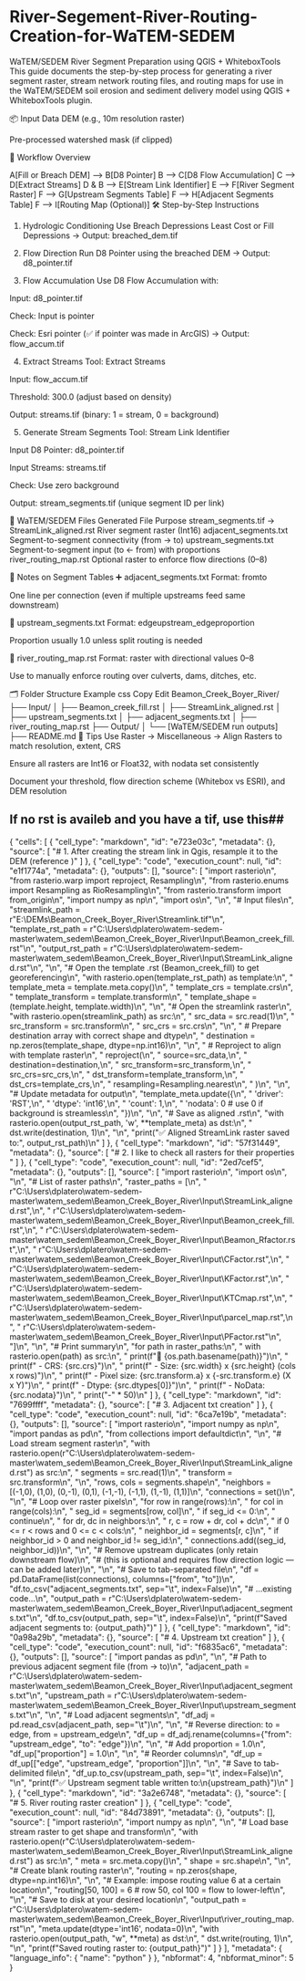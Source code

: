 # River-Segement-River-Routing-Creation-for-WaTEM-SEDEM

 WaTEM/SEDEM River Segment Preparation using QGIS + WhiteboxTools
This guide documents the step-by-step process for generating a river segment raster, stream network routing files, and routing maps for use in the WaTEM/SEDEM soil erosion and sediment delivery model using QGIS + WhiteboxTools plugin.

📦 Input Data
DEM (e.g., 10m resolution raster)

Pre-processed watershed mask (if clipped)

🔄 Workflow Overview

  A[Fill or Breach DEM] --> B[D8 Pointer]
  B --> C[D8 Flow Accumulation]
  C --> D[Extract Streams]
  D & B --> E[Stream Link Identifier]
  E --> F[River Segment Raster]
  F --> G[Upstream Segments Table]
  F --> H[Adjacent Segments Table]
  F --> I[Routing Map (Optional)]
🛠️ Step-by-Step Instructions
1. Hydrologic Conditioning
Use Breach Depressions Least Cost or Fill Depressions
→ Output: breached_dem.tif

2. Flow Direction
Run D8 Pointer using the breached DEM
→ Output: d8_pointer.tif

3. Flow Accumulation
Use D8 Flow Accumulation with:

Input: d8_pointer.tif

Check: Input is pointer

Check: Esri pointer (✅ if pointer was made in ArcGIS)
→ Output: flow_accum.tif

4. Extract Streams
Tool: Extract Streams

Input: flow_accum.tif

Threshold: 300.0 (adjust based on density)

Output: streams.tif (binary: 1 = stream, 0 = background)

5. Generate Stream Segments
Tool: Stream Link Identifier

Input D8 Pointer: d8_pointer.tif

Input Streams: streams.tif

Check: Use zero background

Output: stream_segments.tif (unique segment ID per link)

📁 WaTEM/SEDEM Files Generated
File	Purpose
stream_segments.tif → StreamLink_aligned.rst	River segment raster (Int16)
adjacent_segments.txt	Segment-to-segment connectivity (from → to)
upstream_segments.txt	Segment-to-segment input (to ← from) with proportions
river_routing_map.rst	Optional raster to enforce flow directions (0–8)

🧠 Notes on Segment Tables
➕ adjacent_segments.txt
Format: from<TAB>to

One line per connection (even if multiple upstreams feed same downstream)

🔁 upstream_segments.txt
Format: edge<TAB>upstream_edge<TAB>proportion

Proportion usually 1.0 unless split routing is needed

🔄 river_routing_map.rst
Format: raster with directional values 0–8

Use to manually enforce routing over culverts, dams, ditches, etc.

🗂️ Folder Structure Example
css
Copy
Edit
Beamon_Creek_Boyer_River/
├── Input/
│   ├── Beamon_creek_fill.rst
│   ├── StreamLink_aligned.rst
│   ├── upstream_segments.txt
│   ├── adjacent_segments.txt
│   ├── river_routing_map.rst
├── Output/
│   └── [WaTEM/SEDEM run outputs]
├── README.md
🧪 Tips
Use Raster → Miscellaneous → Align Rasters to match resolution, extent, CRS

Ensure all rasters are Int16 or Float32, with nodata set consistently

Document your threshold, flow direction scheme (Whitebox vs ESRI), and DEM resolution


## If no rst is availeb and you have a tif, use this##

{
 "cells": [
  {
   "cell_type": "markdown",
   "id": "e723e03c",
   "metadata": {},
   "source": [
    "# 1. After creating the stream link in Qgis, resample it to the DEM (reference )"
   ]
  },
  {
   "cell_type": "code",
   "execution_count": null,
   "id": "e1f1774a",
   "metadata": {},
   "outputs": [],
   "source": [
    "import rasterio\n",
    "from rasterio.warp import reproject, Resampling\n",
    "from rasterio.enums import Resampling as RioResampling\n",
    "from rasterio.transform import from_origin\n",
    "import numpy as np\n",
    "import os\n",
    "\n",
    "# Input files\n",
    "streamlink_path = r\"E:\\DEMs\\Beamon_Creek_Boyer_River\\Streamlink.tif\"\n",
    "template_rst_path = r\"C:\\Users\\dplatero\\watem-sedem-master\\watem_sedem\\Beamon_Creek_Boyer_River\\Input\\Beamon_creek_fill.rst\"\n",
    "output_rst_path = r\"C:\\Users\\dplatero\\watem-sedem-master\\watem_sedem\\Beamon_Creek_Boyer_River\\Input\\StreamLink_aligned.rst\"\n",
    "\n",
    "# Open the template .rst (Beamon_creek_fill) to get georeferencing\n",
    "with rasterio.open(template_rst_path) as template:\n",
    "    template_meta = template.meta.copy()\n",
    "    template_crs = template.crs\n",
    "    template_transform = template.transform\n",
    "    template_shape = (template.height, template.width)\n",
    "\n",
    "# Open the streamlink raster\n",
    "with rasterio.open(streamlink_path) as src:\n",
    "    src_data = src.read(1)\n",
    "    src_transform = src.transform\n",
    "    src_crs = src.crs\n",
    "\n",
    "    # Prepare destination array with correct shape and dtype\n",
    "    destination = np.zeros(template_shape, dtype=np.int16)\n",
    "\n",
    "    # Reproject to align with template raster\n",
    "    reproject(\n",
    "        source=src_data,\n",
    "        destination=destination,\n",
    "        src_transform=src_transform,\n",
    "        src_crs=src_crs,\n",
    "        dst_transform=template_transform,\n",
    "        dst_crs=template_crs,\n",
    "        resampling=Resampling.nearest\n",
    "    )\n",
    "\n",
    "# Update metadata for output\n",
    "template_meta.update({\n",
    "    'driver': 'RST',\n",
    "    'dtype': 'int16',\n",
    "    'count': 1,\n",
    "    'nodata': 0  # use 0 if background is streamless\n",
    "})\n",
    "\n",
    "# Save as aligned .rst\n",
    "with rasterio.open(output_rst_path, 'w', **template_meta) as dst:\n",
    "    dst.write(destination, 1)\n",
    "\n",
    "print(\"✅ Aligned StreamLink raster saved to:\", output_rst_path)\n"
   ]
  },
  {
   "cell_type": "markdown",
   "id": "57f31449",
   "metadata": {},
   "source": [
    "# 2. I like to check all rasters for their properties "
   ]
  },
  {
   "cell_type": "code",
   "execution_count": null,
   "id": "2ed7cef5",
   "metadata": {},
   "outputs": [],
   "source": [
    "import rasterio\n",
    "import os\n",
    "\n",
    "# List of raster paths\n",
    "raster_paths = [\n",
    "    r\"C:\\Users\\dplatero\\watem-sedem-master\\watem_sedem\\Beamon_Creek_Boyer_River\\Input\\StreamLink_aligned.rst\",\n",
    "    r\"C:\\Users\\dplatero\\watem-sedem-master\\watem_sedem\\Beamon_Creek_Boyer_River\\Input\\Beamon_creek_fill.rst\",\n",
    "    r\"C:\\Users\\dplatero\\watem-sedem-master\\watem_sedem\\Beamon_Creek_Boyer_River\\Input\\Beamon_Rfactor.rst\",\n",
    "    r\"C:\\Users\\dplatero\\watem-sedem-master\\watem_sedem\\Beamon_Creek_Boyer_River\\Input\\CFactor.rst\",\n",
    "    r\"C:\\Users\\dplatero\\watem-sedem-master\\watem_sedem\\Beamon_Creek_Boyer_River\\Input\\KFactor.rst\",\n",
    "    r\"C:\\Users\\dplatero\\watem-sedem-master\\watem_sedem\\Beamon_Creek_Boyer_River\\Input\\KTCmap.rst\",\n",
    "    r\"C:\\Users\\dplatero\\watem-sedem-master\\watem_sedem\\Beamon_Creek_Boyer_River\\Input\\parcel_map.rst\",\n",
    "    r\"C:\\Users\\dplatero\\watem-sedem-master\\watem_sedem\\Beamon_Creek_Boyer_River\\Input\\PFactor.rst\"\n",
    "]\n",
    "\n",
    "# Print summary\n",
    "for path in raster_paths:\n",
    "    with rasterio.open(path) as src:\n",
    "        print(f\"📄 {os.path.basename(path)}\")\n",
    "        print(f\"  - CRS:        {src.crs}\")\n",
    "        print(f\"  - Size:       {src.width} x {src.height} (cols x rows)\")\n",
    "        print(f\"  - Pixel size: {src.transform.a} x {-src.transform.e} (X x Y)\")\n",
    "        print(f\"  - Dtype:      {src.dtypes[0]}\")\n",
    "        print(f\"  - NoData:     {src.nodata}\")\n",
    "        print(\"-\" * 50)\n"
   ]
  },
  {
   "cell_type": "markdown",
   "id": "7699ffff",
   "metadata": {},
   "source": [
    "# 3. Adjacent txt creation"
   ]
  },
  {
   "cell_type": "code",
   "execution_count": null,
   "id": "6ca7e19b",
   "metadata": {},
   "outputs": [],
   "source": [
    "import rasterio\n",
    "import numpy as np\n",
    "import pandas as pd\n",
    "from collections import defaultdict\n",
    "\n",
    "# Load stream segment raster\n",
    "with rasterio.open(r\"C:\\Users\\dplatero\\watem-sedem-master\\watem_sedem\\Beamon_Creek_Boyer_River\\Input\\StreamLink_aligned.rst\") as src:\n",
    "    segments = src.read(1)\n",
    "    transform = src.transform\n",
    "\n",
    "rows, cols = segments.shape\n",
    "neighbors = [(-1,0), (1,0), (0,-1), (0,1), (-1,-1), (-1,1), (1,-1), (1,1)]\n",
    "connections = set()\n",
    "\n",
    "# Loop over raster pixels\n",
    "for row in range(rows):\n",
    "    for col in range(cols):\n",
    "        seg_id = segments[row, col]\n",
    "        if seg_id <= 0:\n",
    "            continue\n",
    "        for dr, dc in neighbors:\n",
    "            r, c = row + dr, col + dc\n",
    "            if 0 <= r < rows and 0 <= c < cols:\n",
    "                neighbor_id = segments[r, c]\n",
    "                if neighbor_id > 0 and neighbor_id != seg_id:\n",
    "                    connections.add((seg_id, neighbor_id))\n",
    "\n",
    "# Remove upstream duplicates (only retain downstream flow)\n",
    "# (this is optional and requires flow direction logic — can be added later)\n",
    "\n",
    "# Save to tab-separated file\n",
    "df = pd.DataFrame(list(connections), columns=[\"from\", \"to\"])\n",
    "df.to_csv(\"adjacent_segments.txt\", sep=\"\\t\", index=False)\n",
    "# ...existing code...\n",
    "output_path = r\"C:\\Users\\dplatero\\watem-sedem-master\\watem_sedem\\Beamon_Creek_Boyer_River\\Input\\adjacent_segments.txt\"\n",
    "df.to_csv(output_path, sep=\"\\t\", index=False)\n",
    "print(f\"Saved adjacent segments to: {output_path}\")"
   ]
  },
  {
   "cell_type": "markdown",
   "id": "0a98a29b",
   "metadata": {},
   "source": [
    "# 4. Upstream txt creation"
   ]
  },
  {
   "cell_type": "code",
   "execution_count": null,
   "id": "f6835ac6",
   "metadata": {},
   "outputs": [],
   "source": [
    "import pandas as pd\n",
    "\n",
    "# Path to previous adjacent segment file (from → to)\n",
    "adjacent_path = r\"C:\\Users\\dplatero\\watem-sedem-master\\watem_sedem\\Beamon_Creek_Boyer_River\\Input\\adjacent_segments.txt\"\n",
    "upstream_path = r\"C:\\Users\\dplatero\\watem-sedem-master\\watem_sedem\\Beamon_Creek_Boyer_River\\Input\\upstream_segments.txt\"\n",
    "\n",
    "# Load adjacent segments\n",
    "df_adj = pd.read_csv(adjacent_path, sep=\"\\t\")\n",
    "\n",
    "# Reverse direction: to = edge, from = upstream_edge\n",
    "df_up = df_adj.rename(columns={\"from\": \"upstream_edge\", \"to\": \"edge\"})\n",
    "\n",
    "# Add proportion = 1.0\n",
    "df_up[\"proportion\"] = 1.0\n",
    "\n",
    "# Reorder columns\n",
    "df_up = df_up[[\"edge\", \"upstream_edge\", \"proportion\"]]\n",
    "\n",
    "# Save to tab-delimited file\n",
    "df_up.to_csv(upstream_path, sep=\"\\t\", index=False)\n",
    "\n",
    "print(f\"✅ Upstream segment table written to:\\n{upstream_path}\")\n"
   ]
  },
  {
   "cell_type": "markdown",
   "id": "3a2e6748",
   "metadata": {},
   "source": [
    "# 5. River routing raster creation"
   ]
  },
  {
   "cell_type": "code",
   "execution_count": null,
   "id": "84d73891",
   "metadata": {},
   "outputs": [],
   "source": [
    "import rasterio\n",
    "import numpy as np\n",
    "\n",
    "# Load base stream raster to get shape and transform\n",
    "with rasterio.open(r\"C:\\Users\\dplatero\\watem-sedem-master\\watem_sedem\\Beamon_Creek_Boyer_River\\Input\\StreamLink_aligned.rst\") as src:\n",
    "    meta = src.meta.copy()\n",
    "    shape = src.shape\n",
    "\n",
    "# Create blank routing raster\n",
    "routing = np.zeros(shape, dtype=np.int16)\n",
    "\n",
    "# Example: impose routing value 6 at a certain location\n",
    "routing[50, 100] = 6  # row 50, col 100 = flow to lower-left\n",
    "\n",
    "# Save to disk at your desired location\n",
    "output_path = r\"C:\\Users\\dplatero\\watem-sedem-master\\watem_sedem\\Beamon_Creek_Boyer_River\\Input\\river_routing_map.rst\"\n",
    "meta.update(dtype='int16', nodata=0)\n",
    "with rasterio.open(output_path, \"w\", **meta) as dst:\n",
    "    dst.write(routing, 1)\n",
    "\n",
    "print(f\"Saved routing raster to: {output_path}\")"
   ]
  }
 ],
 "metadata": {
  "language_info": {
   "name": "python"
  }
 },
 "nbformat": 4,
 "nbformat_minor": 5
}

